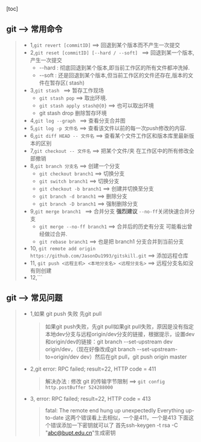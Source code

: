 [toc]
## git --> 常用命令
> * 1,```git revert [commitID]``` ==> 回退到某个版本而不产生一次提交 
> * 2,```git reset [commitID] [--hard / --soft] ``` ==> 回退到某一个版本,产生一次提交 
>   * --hard : 彻底回退到某个版本,即当前工作区的所有文件都冲洗掉.
>   * --soft : 还是回退到某个版本,但当前工作区的文件还存在,版本的文件在暂存区( stash)
> * 3,```git stash ``` ==> 暂存工作现场
>   * ```git stash pop``` ==>  取出环境.
>   * ```git stash apply stash@{0}``` ==> 也可以取出环境
>   * git stash drop 删除暂存环境
> * 4,```git log --graph ``` ==> 查看分支合并图
> * 5,``` git log -p 文件名 ``` ==> 查看该文件以前的每一次push修改的内容.
> * 6,``` git diff HEAD -- 文件名 ``` ==> 查看某个文件工作区和版本库里最新版本的区别
> * 7,``` git checkout -- 文件名 ``` ==> 把某个文件/夹 在工作区中的所有修改全部撤销
> * 8,``` git branch 分支名 ``` ==> 创建一个分支 
>   * ```git checkout branch1``` ==> 切换分支
>   * ```git switch branch1``` ==> 切换分支 
>   * ```git checkout -b branch1``` ==> 创建并切换至分支 
>   * ```git branch -d branch1``` ==> 删除分支 
>   * ```git branch -D branch1``` ==> 强制删除分支 
> * 9,```git merge branch1 ``` ==> 合并分支 **强烈建议** ```--no-ff```关闭快速合并分支 
>   * ```git merge --no-ff branch1``` ==> 合并后的历史有分支 可能看出曾经做过合并.
>   * ```git rebase branch1``` ==> 也是把 branch1 分支合并到当前分支 
> * 10, ```git remote add origin https://github.com/JasonDu1993/gitskill.git``` ==> 添加远程仓库
> * 11, ```git push <远程主机> <本地分支名> <远程分支名>``` ==> 远程分支名如没有则创建
> * 12,```
## git --> 常见问题
> * 1,如果 git push 失败 先git pull 
>   > 如果git push失败，先git pull如果git pull失败，原因是没有指定本地dev分支与远程origin/dev分支的链接，根据提示，设置dev和origin/dev的链接：git branch --set-upstream dev origin/dev，（现在好像改成git branch --set-upstream-to=origin/dev dev）然后在git pull，git push origin master
> * 2,git error: RPC failed; result=22, HTTP code = 411
>   > 解决办法 : 修改 git 的传输字节限制  ==> ```git config http.postBuffer 524288000```
> * 3, error: RPC failed; result=22, HTTP code = 413
>   > fatal: The remote end hung up unexpectedly
> Everything up-to-date
> 这两个错误看上去相似，一个是411，一个是413
> 下面这个错误添加一下密钥就可以了
> 首先ssh-keygen -t rsa -C "abc@bupt.edu.cn"生成密钥